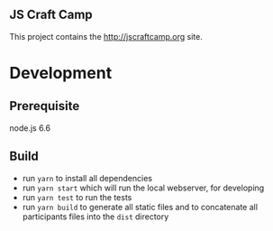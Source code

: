 ## JS Craft Camp

This project contains the http://jscraftcamp.org site.

# Development

## Prerequisite
node.js 6.6

## Build
- run `yarn` to install all dependencies
- run `yarn start` which will run the local webserver, for developing
- run `yarn test` to run the tests
- run `yarn build` to generate all static files and to concatenate all participants files into the `dist` directory

